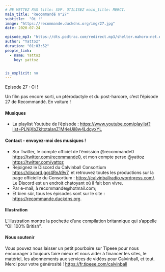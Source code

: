 ```yaml
---
# NE METTEZ PAS title: SVP. UTILISEZ main_title: MERCI.
main_title: "Recommandé n°27"
subtitle:  "Oi !"
image: "https://recommande.duckdns.org/img/27.jpg"
date: 2020-07-24

episode_mp3: "https://dts.podtrac.com/redirect.mp3/shelter.mahoro-net.org/~yattoz/recommande/episodes/episode27.mp3"
author: "Yattoz"
duration: "01:03:52"
people_link: 
  - name: Yattoz
    key: yattoz


is_explicit: no
---
```


<PodcastHeader/>

<!-- ECRIRE LA DESCRIPTION DE L'EPISODE SOUS CETTE LIGNE -->


 Episode 27 : Oi ! 

<p>Un film pas encore sorti, un ptérodactyle et du post-harcore, c’est l’épisode 27 de Recommandé. En voiture !</p>

<h4>Musiques</h4>

<ul>
  <li>La playlist Youtube de l’épisode : <a href="https://www.youtube.com/playlist?list=PLNjXbZkItxtaIanZ1M4eUil8w4LdgvxYL" rel="nofollow">https://www.youtube.com/playlist?list=PLNjXbZkItxtaIanZ1M4eUil8w4LdgvxYL</a></li>
</ul>

<h4>Contact - envoyez-moi des musiques !</h4>

<ul>
  <li>Sur Twitter, le compte officiel de l’émission @recommande0 <a href="https://twitter.com/recommande0" rel="nofollow">https://twitter.com/recommande0</a>, et mon compte perso @yattoz <a href="https://twitter.com/yattoz" rel="nofollow">https://twitter.com/yattoz</a></li>
  <li>Rejoignez le Discord du Calvinball Consortium <a href="https://discord.gg/4RnA9v7" rel="nofollow">https://discord.gg/4RnA9v7</a>, et retrouvez toutes les productions sur la page officielle du Consortium : <a href="https://calvinballradio.wordpress.com/" rel="nofollow">https://calvinballradio.wordpress.com/</a>. Le Discord est un endroit chatoyant où il fait bon vivre.</li>
  <li>Par e-mail, à recommande@hotmail.com;</li>
  <li>Et bien sûr, tous les épisodes sont sur le site : <a href="https://recommande.duckdns.org" rel="nofollow">https://recommande.duckdns.org</a>.</li>
</ul>

<h4>Illustration</h4>

<p>L’illustration montre la pochette d’une compilation britannique qui s’appelle “Oi! 100% British”.</p>

<h4>Nous soutenir</h4>

<p>Vous pouvez nous laisser un petit pourboire sur Tipeee pour nous encourager à toujours faire mieux et nous aider à financer les sites, le matériel, les abonnements aux services de vidéos pour Calvinball, et tout. Merci pour votre générosité ! <a href="https://fr.tipeee.com/calvinball" rel="nofollow">https://fr.tipeee.com/calvinball</a></p>



